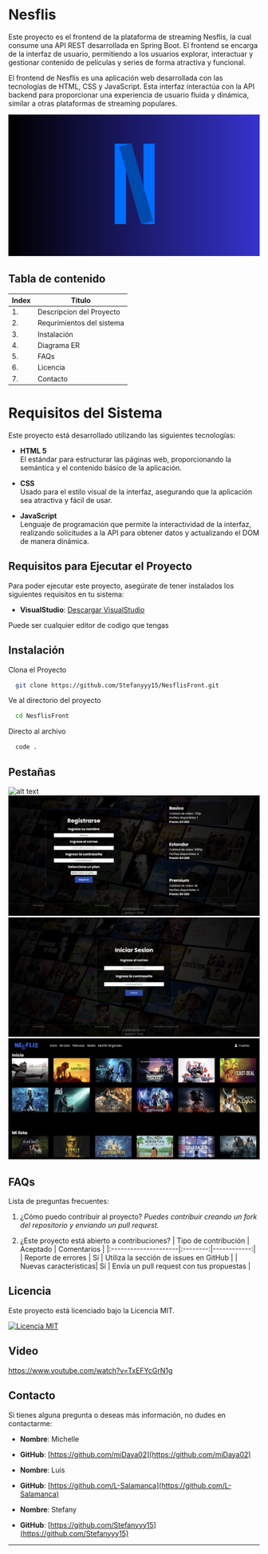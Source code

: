 # Nesflis

Este proyecto es el frontend de la plataforma de streaming Nesflis, la cual consume una API REST desarrollada en Spring Boot. El frontend se encarga de la interfaz de usuario, permitiendo a los usuarios explorar, interactuar y gestionar contenido de películas y series de forma atractiva y funcional.

El frontend de Nesflis es una aplicación web desarrollada con las tecnologías de HTML, CSS y JavaScript. Esta interfaz interactúa con la API backend para proporcionar una experiencia de usuario fluida y dinámica, similar a otras plataformas de streaming populares.

![Logo Nesflis](Background/logo.png)

## Tabla de contenido

| Index | Titulo |
| ------ | --------------- |
| 1. | Descripcion del Proyecto |
| 2. | Requrimientos del sistema |
| 3. | Instalación |
| 4. | Diagrama ER|
| 5. | FAQs|
| 6. | Licencia |
| 7. | Contacto |

# Requisitos del Sistema

Este proyecto está desarrollado utilizando las siguientes tecnologías:

- **HTML 5**  
  El estándar para estructurar las páginas web, proporcionando la semántica y el contenido básico de la aplicación.

- **CSS**  
  Usado para el estilo visual de la interfaz, asegurando que la aplicación sea atractiva y fácil de usar.

- **JavaScript**  
  Lenguaje de programación que permite la interactividad de la interfaz, realizando solicitudes a la API para obtener datos y actualizando el DOM de manera dinámica.

## Requisitos para Ejecutar el Proyecto

Para poder ejecutar este proyecto, asegúrate de tener instalados los siguientes requisitos en tu sistema:

- **VisualStudio**: [Descargar VisualStudio](https://code.visualstudio.com/download)

Puede ser cualquier editor de codigo que tengas

## Instalación

Clona el Proyecto

```bash
  git clone https://github.com/Stefanyyy15/NesflisFront.git
```

Ve al directorio del proyecto

```bash
  cd NesflisFront
```

Directo al archivo

```bash
  code .
```
## Pestañas

![alt text](Background/1.png)
![alt text](Background/2.png)
![alt text](Background/3.png)
![alt text](Background/4.png)

## FAQs
Lista de preguntas frecuentes:
1. ¿Cómo puedo contribuir al proyecto?
   _Puedes contribuir creando un fork del repositorio y enviando un pull request._

2. ¿Este proyecto está abierto a contribuciones?
   | Tipo de contribución | Aceptado | Comentarios |
   |:---------------------|:--------:|------------:|
   | Reporte de errores   | Sí       | Utiliza la sección de issues en GitHub |
   | Nuevas características| Sí      | Envía un pull request con tus propuestas |

## Licencia

Este proyecto está licenciado bajo la Licencia MIT. 

[![Licencia MIT](https://img.shields.io/badge/License-MIT-green.svg)](https://choosealicense.com/licenses/mit/)

## Video

https://www.youtube.com/watch?v=TxEFYcGrN1g


## Contacto

Si tienes alguna pregunta o deseas más información, no dudes en contactarme:

- **Nombre**: Michelle
- **GitHub**: [https://github.com/miDaya02](https://github.com/miDaya02)

- **Nombre**: Luis
- **GitHub**: [https://github.com/L-Salamanca](https://github.com/L-Salamanca)

- **Nombre**: Stefany
- **GitHub**: [https://github.com/Stefanyyy15](https://github.com/Stefanyyy15)

---
